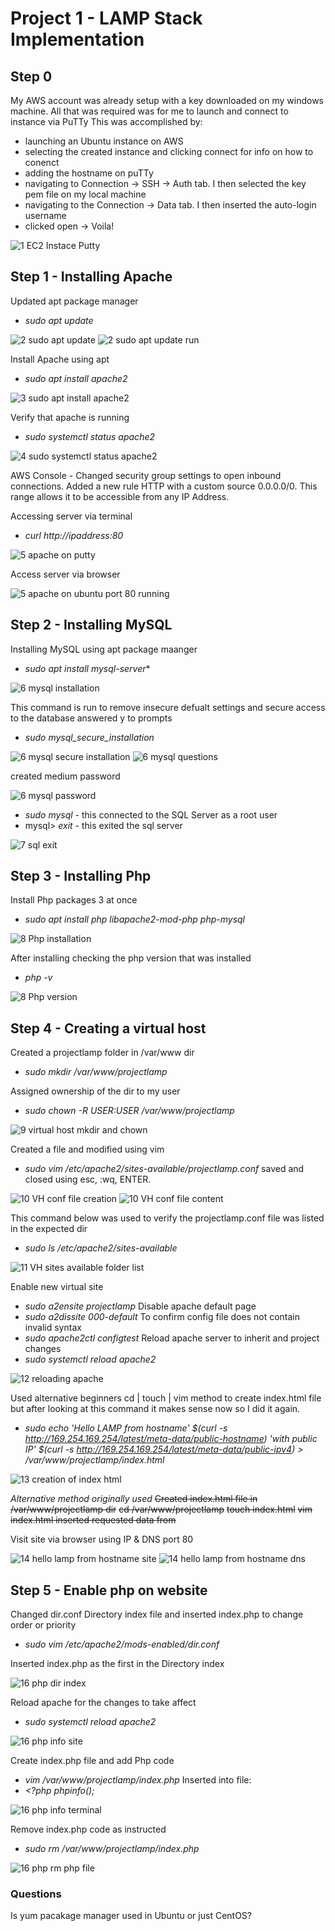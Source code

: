 # Project 1 - LAMP Stack Implementation

## Step 0 
 My AWS account was already setup with a key downloaded on my windows machine.
 All that was required was for me to launch and connect to instance via PuTTy
 This was accomplished by:
 - launching an Ubuntu instance on AWS
 - selecting the created instance and clicking connect for info on how to conenct
 - adding the hostname on puTTy
 - navigating to Connection -> SSH -> Auth tab. I then selected the key pem file on my local machine
 - navigating to the Connection -> Data tab. I then inserted the auto-login username
 - clicked open -> Voila!

![1 EC2 Instace Putty ](https://user-images.githubusercontent.com/80431204/129098766-43a206da-eb43-4835-8c64-a938df50c373.png)

## Step 1 - Installing Apache 
Updated apt package manager
- *sudo apt update*

![2 sudo apt update](https://user-images.githubusercontent.com/80431204/129099160-2cd2b3fb-db29-4610-8c46-0fbd2154de9a.png)
![2 sudo apt update run](https://user-images.githubusercontent.com/80431204/129099239-af45446f-45af-454e-8138-7f14d3a42b5f.png)

Install Apache using apt
- *sudo apt install apache2*

![3 sudo apt install apache2](https://user-images.githubusercontent.com/80431204/129099288-3a01e72c-640e-4bc3-89d3-6aaa3b0c600f.png)

Verify that apache is running
- *sudo systemctl status apache2*

![4 sudo systemctl status apache2](https://user-images.githubusercontent.com/80431204/129099386-4a7def3c-7cf9-4264-ab59-86737f37a503.png)

AWS Console - Changed security group settings to open inbound connections. Added a new rule HTTP with a custom source 0.0.0.0/0.
This range allows it to be accessible from any IP Address.

Accessing server via terminal
- *curl http://ipaddress:80*

![5 apache on putty](https://user-images.githubusercontent.com/80431204/129099862-1765c72b-a095-4f06-b8ac-1747acac5a99.png)

Access server via browser

![5 apache on ubuntu port 80 running](https://user-images.githubusercontent.com/80431204/129099929-377c8063-30d8-4acd-b168-635408f1cd8a.png)

## Step 2 - Installing MySQL

Installing MySQL using apt package maanger
- *sudo apt install mysql-server**

![6 mysql installation](https://user-images.githubusercontent.com/80431204/129099990-37b27c79-37f9-4299-ab33-f87d22eaf8e6.png)

This command is run to remove insecure defualt settings and secure access to the database
answered y to prompts
- *sudo mysql_secure_installation*

![6 mysql secure installation](https://user-images.githubusercontent.com/80431204/129100442-14896719-247d-4c1a-b856-095935f4d642.png)
![6 mysql questions](https://user-images.githubusercontent.com/80431204/129100225-ef4c415f-5248-4493-b11c-5be401a01147.png)

created medium password

![6 mysql password](https://user-images.githubusercontent.com/80431204/129100185-e33b5d5a-54b8-448a-8c3a-7f0c740d5446.png)

- *sudo mysql* - this connected to the SQL Server as a root user
- mysql> *exit* - this exited the sql server

![7 sql exit](https://user-images.githubusercontent.com/80431204/129100535-0b237e54-81d0-41c0-8eb1-d69ed46cd0b5.png)

## Step 3 - Installing Php

Install Php packages 3 at once
- *sudo apt install php libapache2-mod-php php-mysql*

![8 Php installation](https://user-images.githubusercontent.com/80431204/129100646-fc6591ef-680c-4ea7-8e8a-3dbd91ffca99.png)


After installing checking the php version that was installed
- *php -v*

![8 Php version](https://user-images.githubusercontent.com/80431204/129100707-51998208-664c-448b-bed4-edc154c4cc1c.png)

## Step 4 - Creating a virtual host 

Created a projectlamp folder in /var/www dir
- *sudo mkdir /var/www/projectlamp*

Assigned ownership of the dir to my user
- *sudo chown -R $USER:$USER /var/www/projectlamp*

![9 virtual host mkdir and chown](https://user-images.githubusercontent.com/80431204/129100785-cdf3cf72-20c7-49f0-9844-44111afa72f5.png)

Created a file and modified using vim
- *sudo vim /etc/apache2/sites-available/projectlamp.conf*
saved and closed using esc, :wq, ENTER.

![10 VH conf file creation](https://user-images.githubusercontent.com/80431204/129101051-03fee618-3394-42f1-9bb6-e8b637bb0a0c.png)
![10 VH conf file content](https://user-images.githubusercontent.com/80431204/129101153-859e9f12-09d8-4a56-a10e-964eb6f8db14.png)

This command below was used to verify the projectlamp.conf file was listed in the expected dir
- *sudo ls /etc/apache2/sites-available*

![11 VH sites available folder list](https://user-images.githubusercontent.com/80431204/129101233-2d496f58-5f22-4d4f-920f-125d159411a3.png)

Enable new virtual site
- *sudo a2ensite projectlamp*
Disable apache default page
- *sudo a2dissite 000-default*
To confirm config file does not contain invalid syntax
- *sudo apache2ctl configtest*
Reload apache server to inherit and project changes
- *sudo systemctl reload apache2*

![12 reloading apache](https://user-images.githubusercontent.com/80431204/129101339-3d902af8-3e0f-4be3-8ecf-3f6bd9bdbdbb.png)

Used alternative beginners cd | touch | vim method to create index.html file but after looking at this command it makes sense now so I did it again.
- *sudo echo 'Hello LAMP from hostname' $(curl -s http://169.254.169.254/latest/meta-data/public-hostname) 'with public IP' $(curl -s 
http://169.254.169.254/latest/meta-data/public-ipv4) > /var/www/projectlamp/index.html*

![13 creation of index html](https://user-images.githubusercontent.com/80431204/129101549-84b6aee7-1c94-45cb-925d-616c9028c2e7.png)

*Alternative method originally used*
~~Created index.html file in /var/www/projectlamp dir~~
~~cd /var/www/projectlamp~~
~~touch index.html~~
~~vim index.html inserted requested data from~~


Visit site via browser using IP & DNS port 80

![14 hello lamp from hostname site](https://user-images.githubusercontent.com/80431204/129101950-c118f182-9ad9-4e6c-9017-6e5f4dcbd76e.png)
![14 hello lamp from hostname dns](https://user-images.githubusercontent.com/80431204/129101907-332df048-0b08-45d9-a9cd-452e9fc882f3.png)


## Step 5 - Enable php on website

Changed dir.conf Directory index file and inserted index.php to change order or priority
- *sudo vim /etc/apache2/mods-enabled/dir.conf*

Inserted index.php as the first in the Directory index

![16 php dir index](https://user-images.githubusercontent.com/80431204/129102418-184dc541-d58e-404a-9d0a-4adecf238f0a.png)

Reload apache for the changes to take affect
- *sudo systemctl reload apache2*

![16 php info site](https://user-images.githubusercontent.com/80431204/129102591-70bd7b8c-fa81-4326-99db-a6a262eb9dbc.png)

Create index.php file and add Php code
- *vim /var/www/projectlamp/index.php*
Inserted into file:
- *<?php
phpinfo();*

![16 php info terminal](https://user-images.githubusercontent.com/80431204/129102509-e336e748-4ae8-4ace-8bc0-08aa81e53ccb.png)

Remove index.php code as instructed
- *sudo rm /var/www/projectlamp/index.php*

![16 php rm php file](https://user-images.githubusercontent.com/80431204/129102555-c55892b9-896c-4dbb-a9cd-4ea89d51ec79.png)

### Questions
Is yum pacakage manager used in Ubuntu or just CentOS?
